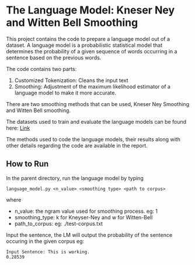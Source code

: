 # The Language Model: Kneser Ney and Witten Bell Smoothing

This project contains the code to prepare a language model out of a dataset. A language model  is a probabilistic statistical model that determines the probability of a given sequence of words occurring in a sentence based on the previous words.

The code contains two parts: 

1. Customized Tokenization: Cleans the input text
2. Smoothing: Adjustment of the maximum likelihood estimator of a language model to make it more accurate. 

There are two smoothing methods that can be used, Kneser Ney Smoothing and Witten Bell smoothing. 

The datasets used to train and evaluate the language models can be found here: [Link](https://iiitaphyd-my.sharepoint.com/personal/sagar_joshi_research_iiit_ac_in/_layouts/15/onedrive.aspx?id=%2Fpersonal%2Fsagar%5Fjoshi%5Fresearch%5Fiiit%5Fac%5Fin%2FDocuments%2Fintro%5Fto%5Fnlp%5Fasign1&ga=1)

The methods used to code the language models, their results along with other details regarding the code are available in the report. 

## How to Run

In the parent directory, run the language model by typing
```
language_model.py <n_value> <smoothing type> <path to corpus>

```
where 
- n_value: the ngram value used for smoothing process. eg: 1
- smoothing_type: k for Kneyser-Ney and w for Witten-Bell
- path_to_corpus: eg: ./test-corpus.txt

Input the sentence, the LM will output the probability of the sentence occuring in the given corpus
eg: 
``` Input Sentence:  I am a man.
Input Sentence: This is working. 
0.28539
```



